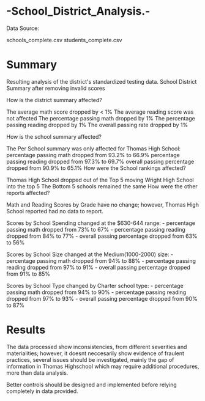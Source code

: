# -School_District_Analysis.-

Data Source:

schools_complete.csv
students_complete.csv

# Summary
Resulting analysis of the district's standardized testing data. School District Summary after removing invalid scores

How is the district summary affected?

The average math score dropped by < 1%
The average reading score was not affected
The percentage passing math dropped by 1%
The percentage passing reading dropped by 1%
The overall passing rate dropped by 1%

How is the school summary affected?

The Per School summary was only affected for Thomas High School:
percentage passing math dropped from 93.2% to 66.9%
percentage passing reading dropped from 97.3% to 69.7%
overall passing percentage dropped from 90.9% to 65.1%
How were the School rankings affected?

Thomas High School dropped out of the Top 5 moving Wright High School into the top 5
The Bottom 5 schools remained the same
How were the other reports affected?

Math and Reading Scores by Grade have no change; however, Thomas High School reported had no data to report.

Scores by School Spending changed at the $630-644 range: - percentage passing math dropped from 73% to 67% - percentage passing reading dropped from 84% to 77% - overall passing percentage dropped from 63% to 56%

Scores by School Size changed at the Medium(1000-2000) size: - percentage passing math dropped from 94% to 88% - percentage passing reading dropped from 97% to 91% - overall passing percentage dropped from 91% to 85%

Scores by School Type changed by Charter school type: - percentage passing math dropped from 94% to 90% - percentage passing reading dropped from 97% to 93% - overall passing percentage dropped from 90% to 87%

# Results

The data processed show inconsistencies, from different severities and materialities; however, it doesnt neccesarily show evidence of fraulent practices, several issues should be investigated, mainly the gap of information in Thomas Highschool which may require additional procedures, more than data analysis.

Better controls should be designed and implemented before relying completely in data provided.
